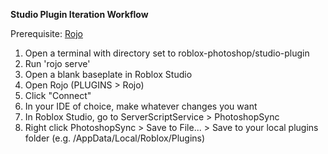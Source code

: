 **Studio Plugin Iteration Workflow**

Prerequisite: [Rojo](https://rojo.space/docs/v7/getting-started/installation/)
1. Open a terminal with directory set to roblox-photoshop/studio-plugin
2. Run 'rojo serve'
3. Open a blank baseplate in Roblox Studio
4. Open Rojo (PLUGINS > Rojo)
5. Click "Connect"
6. In your IDE of choice, make whatever changes you want
7. In Roblox Studio, go to ServerScriptService > PhotoshopSync
8. Right click PhotoshopSync > Save to File... > Save to your local plugins folder (e.g. /AppData/Local/Roblox/Plugins)
